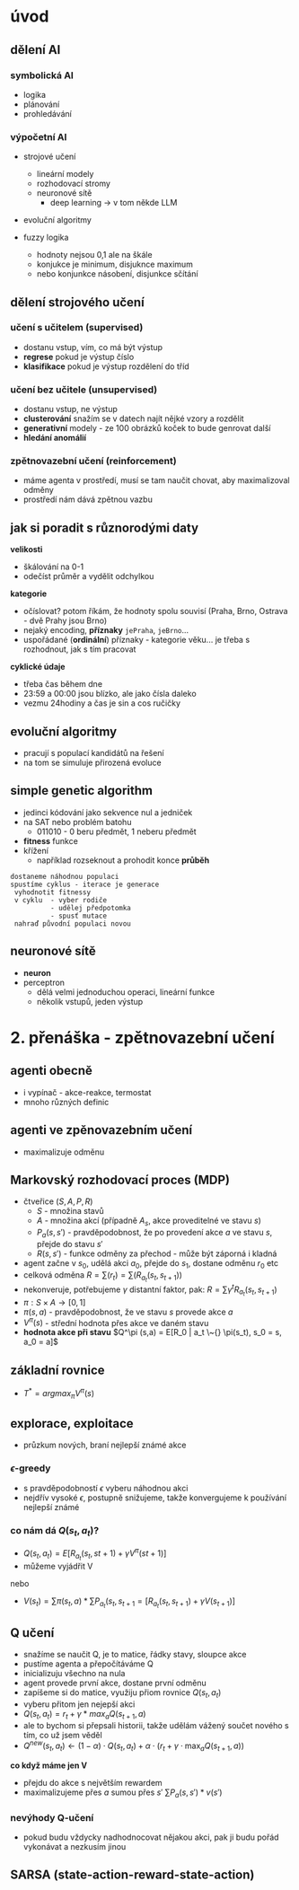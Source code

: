 # úvod
## dělení AI
### symbolická AI
- logika
- plánování
- prohledávání

### výpočetní AI
- strojové učení
    - lineární modely
    - rozhodovací stromy
    - neuronové sítě
        - deep learning -> v tom někde LLM

- evoluční algoritmy
- fuzzy logika
    - hodnoty nejsou 0,1 ale na škále
    - konjukce je minimum, disjuknce maximum 
    - nebo konjunkce násobení, disjunkce sčítání

## dělení strojového učení
### učení s učitelem (supervised)
- dostanu vstup, vím, co má být výstup
- **regrese** pokud je výstup číslo
- **klasifikace** pokud je výstup rozdělení do tříd


### učení bez učitele (unsupervised)
- dostanu vstup, ne výstup
- **clusterování** snažím se v datech najít nějké vzory a rozdělit
- **generativní** modely - ze 100 obrázků koček to bude genrovat další
- **hledání anomálií**

### zpětnovazební učení (reinforcement)
- máme agenta v prostředí, musí se tam naučit chovat, aby maximalizoval odměny
- prostředí nám dává zpětnou vazbu


## jak si poradit s různorodými daty
**velikosti**
- škálování na 0-1
- odečíst průměr a vydělit odchylkou

**kategorie**
- očíslovat? potom říkám, že hodnoty spolu souvisí (Praha, Brno, Ostrava - dvě Prahy jsou Brno)
- nejaký encoding, **příznaky** `jePraha`, `jeBrno`...
- uspořádané (**ordinální**) příznaky - kategorie věku... je třeba s rozhodnout, jak s tím pracovat

**cyklické údaje**
- třeba čas během dne
- 23:59 a 00:00 jsou blízko, ale jako čísla daleko
- vezmu 24hodiny a čas je sin a cos ručičky

## evoluční algoritmy
- pracují s populací kandidátů na řešení
- na tom se simuluje přirozená evoluce

## simple genetic algorithm
- jedinci kódování jako sekvence nul a jedniček
- na SAT nebo problém batohu
    - 011010 - 0 beru předmět, 1 neberu předmět
- **fitness** funkce
- křížení 
    - například rozseknout a prohodit konce
**průběh**
```
dostaneme náhodnou populaci
spustíme cyklus - iterace je generace
 vyhodnotit fitnessy
 v cyklu  - vyber rodiče 
          - udělej předpotomka
          - spusť mutace
 nahraď původní populaci novou
```

## neuronové sítě
- **neuron**
- perceptron 
    - dělá velmi jednoduchou operaci, lineární funkce
    - několik vstupů, jeden výstup


# 2. přenáška - zpětnovazební učení
## agenti obecně
- i vypínač - akce-reakce, termostat
- mnoho různých definic
## agenti ve zpěnovazebním učení
- maximalizuje odměnu
## Markovský rozhodovací proces (MDP)
- čtveřice $(S, A, P, R)$
    - $S$ - množina stavů
    - $A$ - množina akcí (případně $A_s$, akce proveditelné ve stavu $s$)
    - $P_a(s, s')$ - pravděpodobnost, že po provedení akce $a$ ve stavu $s$, přejde do stavu $s'$
    - $R(s, s')$ - funkce odměny za přechod - může být záporná i kladná
- agent začne v $s_0$, udělá akci $a_0$, přejde do $s_1$, dostane odměnu $r_0$ etc
- celková odměna $R = \sum(r_t) = \sum(R_a_t (s_t, s_{t+1}))$ 
- nekonveruje, potřebujeme $\gamma$ distantní faktor, pak:
$R = \sum \gamma^t R_{a_t} (s_t, s_{t+1})$ 
- $\pi: S \times A \to [0,1]$
- $\pi (s,a)$ - pravděpodobnost, že ve stavu $s$ provede akce $a$
- $V^\pi(s)$ - střední hodnota přes akce ve daném stavu
- **hodnota akce při stavu** $Q^\pi (s,a) = E[R_0 | a_t \~{} \pi(s_t), s_0 = s, a_0 = a]$
## základní rovnice
- $T^* = argmax_\pi V^\pi(s)$
## explorace, exploitace
- průzkum nových, braní nejlepší známé akce
### $\epsilon$-greedy 
- s pravděpodobností $\epsilon$ vyberu náhodnou akci
- nejdřív vysoké $\epsilon$, postupně snižujeme, takže konvergujeme k používání nejlepší známé
### co nám dá $Q(s_t,a_t)$?
- $Q(s_t,a_t) = E [ R_{a_t}(s_t, s{t+1}) + \gamma V^\pi(s{t+1}) ]$
- můžeme vyjádřit V

nebo

- $V(s_t) = \sum {\pi(s_t, a)} * \sum{P_{a_t}(s_t, s_{t+1}} = [R_{a_t}(s_t, s_{t+1}) + \gamma V(s_{t+1})]$

## Q učení
- snažíme se naučit Q, je to matice, řádky stavy, sloupce akce
- pustíme agenta a přepočítáváme Q
- inicializuju všechno na nula
- agent provede první akce, dostane první odměnu
- zapíšeme si do matice, využiju přiom rovnice $Q(s_t,a_t)$
- vyberu přitom jen nejepší akci
- $Q(s_t,a_t) = r_t + \gamma * max_a Q(s_{t+1}, a)$
- ale to bychom si přepsali historii, takže udělám vážený součet nového s tím, co už jsem věděl
- $Q^{new}(s_{t},a_{t}) \leftarrow (1-\alpha) \cdot Q(s_{t},a_{t}) + \alpha \cdot  \bigg( r_{t} + \gamma\cdot \max_{a}Q(s_{t+1}, a) \bigg)$

**co když máme jen V**
- přejdu do akce s největším rewardem
- maximalizujeme přes $a$ sumou přes $s'$ $\sum {P_a (s, s') * v(s')}$

### nevýhody Q-učení
- pokud budu vždycky nadhodnocovat nějakou akci, pak ji budu pořád vykonávat a nezkusím jinou

## SARSA (state-action-reward-state-action)


